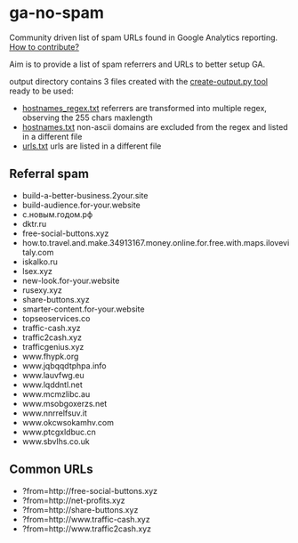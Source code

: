 # ga-no-spam
Community driven list of spam URLs found in Google Analytics reporting. [How to contribute?](https://github.com/davideserafini/ga-no-spam/blob/master/CONTRIBUTING.md)

Aim is to provide a list of spam referrers and URLs to better setup GA.

output directory contains 3 files created with the [create-output.py tool](https://github.com/davideserafini/ga-no-spam/blob/master/tools/create-output.py) ready to be used:
- [hostnames_regex.txt](https://github.com/davideserafini/ga-no-spam/blob/master/output/hostnames_regex.txt) referrers are transformed into multiple regex, observing the 255 chars maxlength
- [hostnames.txt](https://github.com/davideserafini/ga-no-spam/blob/master/output/hostnames.txt) non-ascii domains are excluded from the regex and listed in a different file
- [urls.txt](https://github.com/davideserafini/ga-no-spam/blob/master/output/urls.txt) urls are listed in a different file


## Referral spam
- build-a-better-business.2your.site
- build-audience.for-your.website
- с.новым.годом.рф
- dktr.ru
- free-social-buttons.xyz
- how.to.travel.and.make.34913167.money.online.for.free.with.maps.ilovevitaly.com
- iskalko.ru
- lsex.xyz
- new-look.for-your.website
- rusexy.xyz
- share-buttons.xyz
- smarter-content.for-your.website
- topseoservices.co
- traffic-cash.xyz
- traffic2cash.xyz
- trafficgenius.xyz
- www<i></i>.fhypk.org
- www<i></i>.jqbqqdtphpa.info
- www<i></i>.lauvfwg.eu
- www<i></i>.lqddntl.net
- www<i></i>.mcmzlibc.au
- www<i></i>.msobgoxerzs.net
- www<i></i>.nnrrelfsuv.it
- www<i></i>.okcwsokamhv.com
- www<i></i>.ptcgxldbuc.cn
- www<i></i>.sbvlhs.co.uk


## Common URLs
- ?from=http://<i></i>free-social-buttons.xyz
- ?from=http://<i></i>net-profits.xyz
- ?from=http://<i></i>share-buttons.xyz
- ?from=http://www<i></i>.traffic-cash.xyz
- ?from=http://www<i></i>.traffic2cash.xyz
